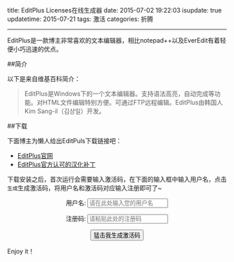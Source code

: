 title: EditPlus Licenses在线生成器
date: 2015-07-02 19:22:03
isupdate: true
updatetime: 2015-07-21
tags: 激活
categories: 折腾

---

EditPlus是一款博主非常喜欢的文本编辑器，相比notepad++以及EverEdit有着轻便小巧迅速的优点。



##简介

以下是来自维基百科简介：

>EditPlus是Windows下的一个文本编辑器。支持语法高亮，自动完成等功能。对HTML文件编辑特别方便。可通过FTP远程编辑。EditPlus由韩国人Kim Sang-il（김상일）开发。


<!--more-->

##下载

下面博主为懒人给出EditPuls下载链接吧：

 - [EditPlus官网](https://www.editplus.com/)
 - [EditPlus官方认可的汉化补丁](http://www.cnblogs.com/hanzisearcher/)

下载安装之后，首次运行会需要输入激活码，在下面的输入框中输入用户名，点击`生成`生成激活码，将用户名和激活码对应输入注册即可了~


<script src="/js/editplusgenkey.js"></script>
<center>
 <span>用户名:</span>
 <input type="text" id="username" size="20" placeholder="请在此处输入您的用户名" />

 <span>注册码:</span>
 <input type="text" size="20" readonly="true" name="regcode" id="regcode" placeholder="请粘贴此处的注册码"/></p>
 <input type="submit" value="猛击我生成激活码" onclick="generateEditplusLicence()"/>
 </center>
 
Enjoy it！